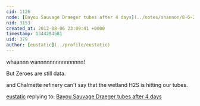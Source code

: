 ```yaml
---
cid: 1126
node: [Bayou Sauvage Draeger tubes after 4 days](../notes/shannon/8-6-2012/bayou-sauvage-draeger-tubes-after-4-days)
nid: 3153
created_at: 2012-08-06 23:09:41 +0000
timestamp: 1344294581
uid: 379
author: [eustatic](../profile/eustatic)
---
```


whaannn wannnnnnnnnnnnnnn!

But Zeroes are still data.

and Chalmette refinery can't say that the wetland H2S is hitting our tubes.

[eustatic](../profile/eustatic) replying to: [Bayou Sauvage Draeger tubes after 4 days](../notes/shannon/8-6-2012/bayou-sauvage-draeger-tubes-after-4-days)

